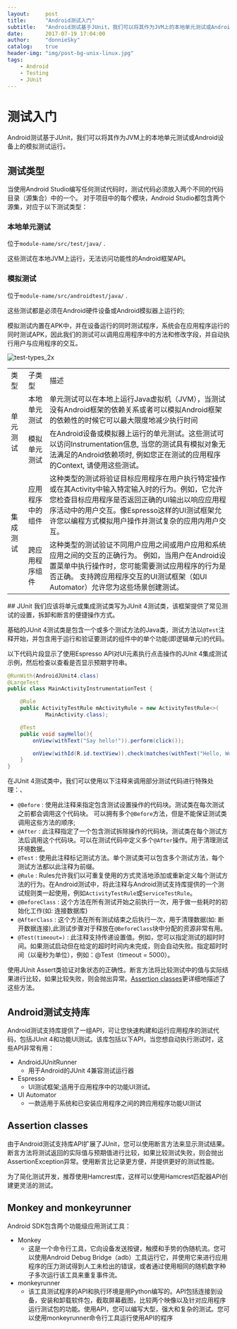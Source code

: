 ```yaml
---
layout:     post
title:		"Android测试入门"
subtitle:   "Android测试基于JUnit，我们可以将其作为JVM上的本地单元测试或Android设备上的模拟测试运行"
date:       2017-07-19 17:04:00
author:     "donnieSky"
catalog:	true
header-img: "img/post-bg-unix-linux.jpg"
tags:
    - Android
    - Testing
    - JUnit
---
```


# 测试入门
Android测试基于JUnit，我们可以将其作为JVM上的本地单元测试或Android设备上的模拟测试运行。

## 测试类型
当使用Android Studio编写任何测试代码时，测试代码必须放入两个不同的代码目录（源集合）中的一个。
对于项目中的每个模块，Android Studio都包含两个源集，对应于以下测试类型：

### 本地单元测试
位于`module-name/src/test/java/` .

这些测试在本地JVM上运行，无法访问功能性的Android框架API。

### 模拟测试
位于`module-name/src/androidtest/java/` .

这些测试都是必须在Android硬件设备或Android模拟器上运行的;

模拟测试内置在APK中，并在设备运行的同时测试程序，系统会在应用程序运行的同时测试APK，因此我们的测试可以调用应用程序中的方法和修改字段，并自动执行用户与应用程序的交互。

![test-types_2x](https://user-images.githubusercontent.com/8588940/28350338-f73fa9ae-6c7a-11e7-8c04-21ba3745b001.png)

<table>
    <tr>
        <td>类型 </td> 
        <td>子类型</td>
        <td>描述</td> 
   </tr>
    <tr>
        <td rowspan="2">单元测试</td>    
        <td >本地单元测试</td>  
        <td >单元测试可以在本地上运行Java虚拟机（JVM），当测试没有Android框架的依赖关系或者可以模拟Android框架的依赖性的时候它可以最大限度地减少执行时间</td>
    </tr>
    <tr>
        <td >模拟单元测试</td>  
        <td >在Android设备或模拟器上运行的单元测试。这些测试可以访问Instrumentation信息, 当您的测试具有模拟对象无法满足的Android依赖项时, 例如您正在测试的应用程序的Context, 请使用这些测试。</td>
    </tr>
<tr>
        <td rowspan="2">集成测试</td>    
        <td >应用程序中的组件</td>  
        <td >这种类型的测试将验证目标应用程序在用户执行特定操作或在其Activity中输入特定输入时的行为。例如，它允许您检查目标应用程序是否返回正确的UI输出以响应应用程序活动中的用户交互。像Espresso这样的UI测试框架允许您以编程方式模拟用户操作并测试复杂的应用内用户交互。</td>
    </tr>
    <tr>
        <td >跨应用程序组件</td>  
        <td >这种类型的测试验证不同用户应用之间或用户应用和系统应用之间的交互的正确行为。
例如，当用户在Android设置菜单中执行操作时，您可能需要测试应用程序的行为是否正确。
支持跨应用程序交互的UI测试框架（如UI Automator）允许您为这些场景创建测试。</td>
    </tr>
</table>
## JUnit
我们应该将单元或集成测试类写为JUnit 4测试类，该框架提供了常见测试的设置，拆卸和断言的便捷操作方式。

基础的JUnit 4测试类是包含一个或多个测试方法的Java类，测试方法以`@Test`注释开始，并包含用于运行和验证要测试的组件中的单个功能(即逻辑单元)的代码。

以下代码片段显示了使用Espresso API对UI元素执行点击操作的JUnit 4集成测试示例，然后检查以查看是否显示预期字符串。
```java
@RunWith(AndroidJUnit4.class)
@LargeTest
public class MainActivityInstrumentationTest {

    @Rule
    public ActivityTestRule mActivityRule = new ActivityTestRule<>(
            MainActivity.class);

    @Test
    public void sayHello(){
        onView(withText("Say hello!")).perform(click());

        onView(withId(R.id.textView)).check(matches(withText("Hello, World!")));
    }
}
```
在JUnit 4测试类中，我们可以使用以下注释来调用部分测试代码进行特殊处理：、
* `@Before` : 使用此注释来指定包含测试设置操作的代码块。测试类在每次测试之前都会调用这个代码块。
可以拥有多个`@Before`方法，但是不能保证测试类调用这些方法的顺序;
* `@After` : 此注释指定了一个包含测试拆除操作的代码块。测试类在每个测试方法后调用这个代码块。可以在测试代码中定义多个`@After`操作。用于清理测试环境数据。
* `@Test` : 使用此注释标记测试方法。单个测试类可以包含多个测试方法，每个测试方法都以此注释为前缀。
* `@Rule` : Rules允许我们以可重复使用的方式灵活地添加或重新定义每个测试方法的行为。在Android测试中，将此注释与Android测试支持库提供的一个测试规则类一起使用，例如`ActivityTestRule`或`ServiceTestRule`。
* `@BeforeClass` : 这个方法在所有测试开始之前执行一次，用于做一些耗时的初始化工作(如: 连接数据库)
* `@AfterClass` : 这个方法在所有测试结束之后执行一次，用于清理数据(如: 断开数据连接),此测试步骤对于释放在`@BeforeClass`块中分配的资源非常有用。
* `@Test(timeout=)` : 此注释支持传递设置值。例如，您可以指定测试的超时时间。如果测试启动但在给定的超时时间内未完成，则会自动失败。指定超时时间（以毫秒为单位），例如：@Test（timeout = 5000）。

使用JUnit Assert类验证对象状态的正确性。断言方法将比较测试中的值与实际结果进行比较，如果比较失败，则会抛出异常。[Assertion classes]()更详细地描述了这些方法。

## Android测试支持库
Android测试支持库提供了一组API，可让您快速构建和运行应用程序的测试代码，包括JUnit 4和功能UI测试。该库包括以下API，当您想自动执行测试时，这些API非常有用：
* AndroidJUnitRunner
    * 用于Android的JUnit 4兼容测试运行器
* Espresso
    * UI测试框架;适用于应用程序中的功能UI测试。
* UI Automator
    * 一款适用于系统和已安装应用程序之间的跨应用程序功能UI测试

## Assertion classes
由于Android测试支持库API扩展了JUnit，您可以使用断言方法来显示测试结果。断言方法将测试返回的实际值与预期值进行比较，如果比较测试失败，则会抛出AssertionException异常。使用断言比记录更方便，并提供更好的测试性能。

为了简化测试开发，推荐使用Hamcrest库，这样可以使用Hamcrest匹配器API创建更灵活的测试。

## Monkey and monkeyrunner
Android SDK包含两个功能级应用测试工具：
* Monkey
    * 这是一个命令行工具，它向设备发送按键，触摸和手势的伪随机流。您可以使用Android Debug Bridge（adb）工具运行它，并使用它来进行应用程序的压力测试得到人工未检出的错误，或者通过使用相同的随机数字种子多次运行该工具来重复事件流。
* monkeyrunner
    * 该工具测试程序的API和执行环境是用Python编写的。API包括连接到设备，安装和卸载软件包，截取屏幕截图，比较两个映像以及针对应用程序运行测试包的功能。使用API​​，您可以编写大型，强大和复杂的测试。您可以使用monkeyrunner命令行工具运行使用API​​的程序